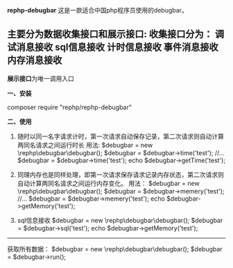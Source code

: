**rephp-debugbar**
这是一款适合中国php程序员使用的debugbar。

主要分为数据收集接口和展示接口:
**收集接口分为：**
调试消息接收
sql信息接收
计时信息接收
事件消息接收
内存消息接收
---
**展示接口**为唯一调用入口

**一、安装**

composer require "rephp/rephp-debugbar"

**二、使用**
1. 随时以同一名字请求计时，第一次请求自动保存记录，第二次请求则自动计算两同名请求之间运行时长
   用法:
   $debugbar = new \rephp\debugbar\debugbar();
   $debugbar = $debugbar->time('test');
   //...
   $debugbar = $debugbar->time('test');
   echo $debugbar->getTime('test');
   
 2. 同理内存也是同样处理，即第一次请求保存请求记录内存状态，第二次请求则自动计算两同名请求之间运行内存变化。
    用法：
    $debugbar = new \rephp\debugbar\debugbar();
       $debugbar = $debugbar->memery('test');
       //...
       $debugbar = $debugbar->memery('test');
       echo $debugbar->getMemory('test');
 3. sql信息接收
        $debugbar = new \rephp\debugbar\debugbar();
        $debugbar = $debugbar->sql('test');
        echo $debugbar->getMemory('test');
       
----
获取所有数据：
     $debugbar = new \rephp\debugbar\debugbar();
     $debugbar = $debugbar->run();
     
